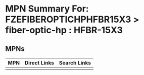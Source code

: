 



# MPN Summary For: FZEFIBEROPTICHPHFBR15X3 > fiber-optic-hp : HFBR-15X3

## MPNs
  

|MPN|Direct Links|Search Links|
| :--- | :--- | :--- |
||||
